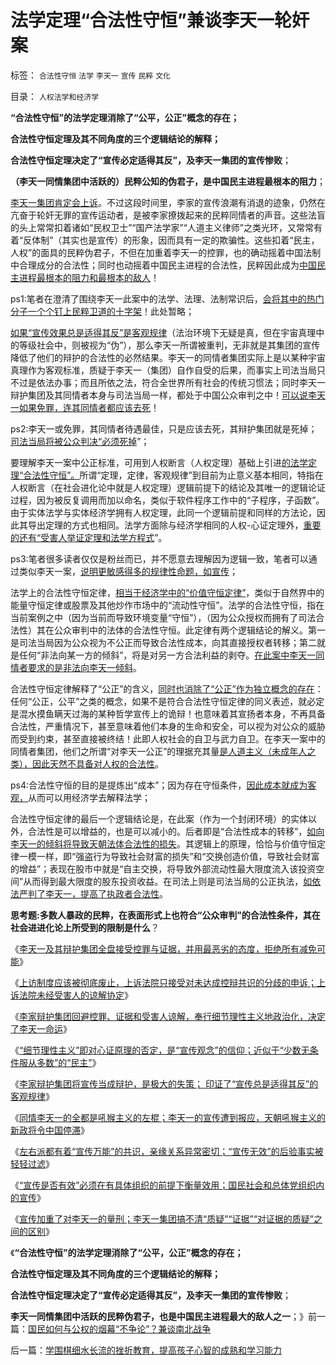# 法学定理“合法性守恒”兼谈李天一轮奸案

标签： `合法性守恒` `法学` `李天一` `宣传` `民粹` `文化` 

目录： `人权法学和经济学`

**“合法性守恒”的法学定理消除了“公平，公正”概念的存在；**

**合法性守恒定理及其不同角度的三个逻辑结论的解释；**

**合法性守恒定理决定了“宣传必定适得其反”，及李天一集团的宣传惨败**；

**（李天一同情集团中活跃的）民粹公知的伪君子，是中国民主进程最根本的阻力**；

[李天一集团肯定会上诉](../../../2013/9/28/除受害人追加宽恕外，上诉法院没有任何合法理由,为李天一减刑.md)。不过这段时间里，李家的宣传浪潮有消退的迹象，仍然在亢奋于轮奸无罪的宣传运动者，是被李家撩拨起来的民粹同情者的声音。这些法盲的头上常常扣着诸如“民权卫士”“国产法学家”“人道主义律师”之类光环，又常常有着“反体制”（其实也是宣传）的形象，因而具有一定的欺骗性。这些扣着“民主，人权”的面具的民粹伪君子，不但在加重着李天一的控罪，也的确动摇着中国法制中合理成分的合法性；同时也动摇着中国民主进程的合法性，民粹因此成为[中国民主进程最根本的阻力和最根本的敌人](../../../2013/9/13/权利一般指“封建权利”，维权者即血酬.md)！

ps1:笔者在澄清了围绕李天一此案中的法学、法理、法制常识后，[会将其中的热门分子一个个钉上民粹卫道的十字架](../../../2013/9/9/“法治力量之源”及专制与封建权利的形成.md)！此处暂略；

[如果“宣传效果总是适得其反”是客观规律](../../../2013/10/2/同情李天一的民粹的吼猴主义.md)（法治环境下无疑是真，但在宇宙真理中的等级社会中，则被视为“伪”），那么李天一所谓被重判，无非就是其集团的宣传降低了他们的辩护的合法性的必然结果。李天一的同情者集团实际上是以某种宇宙真理作为客观标准，质疑于李天一（集团）自作自受的后果，而事实上司法当局只不过是依法办事；而且所依之法，符合全世界所有社会的传统习惯法；同时李天一辩护集团及其同情者本身与司法当局一样，都处于中国公众审判之中！[可以说李天一如果免罪，连其同情者都应该去死](../../../2013/9/9/“法治力量之源”及专制与封建权利的形成.md)！

ps2:李天一或免罪，其同情者待遇最佳，只是应该去死，其辩护集团就是死掉；[司法当局将被公众判决“必须死掉](../../../2013/9/26/李天一应判13.5年；中国公民审判此案的合法性.md)”；

要理解李天一案中公正标准，可用到人权断言（人权定理）基础上引进[的法学定理“合法性守恒”。](../../../2013/9/5/中止人身保护令对主权的合法性消耗,成本转移和“合法性守恒”.md)所谓“定理，定律，客观规律”到目前为止意义基本相同，特指在人权断言（在社会进化论中就是人权定理）逻辑前提下的结论及其唯一的逻辑论证过程，因为被反复调用而加以命名，类似于软件程序工作中的“子程序，子函数”。由于实体法学与实体经济学拥有人权定理，此同一个逻辑前提和同样的方法论，因此其导出定理的方式也相同。法学方面除与经济学相同的人权-心证定理外，[重要的还有“受害人举证定理和法学方程式](../../../2013/1/24/人性本私的法学方程式.md)”。

ps3:笔者很多读者仅仅是粉丝而已，并不愿意去理解因为逻辑一致，笔者可以通过类似李天一案，[说明更敏感得多的规律性命题，如宣传](../../../2013/10/3/有中国特色的左右派，都有着“宣传万能”的共识.md)；

法学上的合法性守恒定律，[相当于经济学中的“价值守恒定律”](../../../2008/7/27/价值守衡定律：抓生产促GDP，不如“抓就业促消费”.md)，类似于自然界中的能量守恒定律或股票及其他炒作市场中的“流动性守恒”。法学的合法性守恒，指在当前案例之中（因为当前而导致环境变量“守恒”），（因为公众授权而拥有了司法合法性）其在公众审判中的法体的合法性守恒。此定律有两个逻辑结论的解义。第一是司法当局因为公众视为不公正而导致合法性成本，向其直接授权者转移；第二就是任何“非法向某一方的倾斜”，将是对另一方合法利益的剥夺。[在此案中李天一同情者要求的是非法向李天一倾斜](../../../2013/7/12/“李天一犯错，责任全是别人的”，不仅仅是父母的溺爱；.md)。

合法性守恒定律解释了“公正”的含义，[同时也消除了“公正”作为独立概念的存在](../../../2013/9/11/让人昏昏欲睡的“学问”，以及更提神的成功学.md)：任何“公正，公平”之类的概念，如果不是符合合法性守恒定律的同义表述，就必定是混水摸鱼瞒天过海的某种哲学宣传上的诡辩！也意味着其宣扬者本身，不再具备合法性，严重情况下，甚至意味着他们本身的生命和安全，可以视为对公众的威胁而受到约束，甚至直接被终结！此即人权社会的自卫与武力自卫。在李天一案中的同情者集团，他们之所谓“对李天一公正”的理据充其量[是人道主义（未成年人之类），因此天然不具备对人权的合法性](../../../2013/9/12/为什么传统文人不是忽悠领导，就是煽动民粹？.md)。

ps4:合法性守恒的目的是提炼出“成本”；因为存在守恒条件，[因此成本就成为客观，](../../../2010/1/15/进化论本质规律就是成本效益定律.md)从而可以用经济学去解释法学；



合法性守恒定律的最后一个逻辑结论是，在此案（作为一个封闭环境）的实体以外，合法性是可以增益的，也是可以减小的。后者即是“合法性成本的转移”，[如向李天一的倾斜将导致天朝法体合法性的损失](../../../2013/8/30/天理昭昭非虚言，司法的“合法性链条”，及所谓公正.md)。其逻辑上的原理，恰恰与价值守恒定律一模一样，即“强盗行为导致社会财富的损失”和“交换创造价值，导致社会财富的增益”；表现在股市中就是“自主交换，将导致外部流动性最大限度流入该投资空间”从而得到最大限度的股东投资收益。在司法上则是司法当局的公正执法，[如依法严判了李天一，提高了执政者合法性](../../../2013/9/27/李天一承认了全部控罪与证据，最恶劣的态度拒绝减免可能.md)。

**思考题:多数人暴政的民粹，在表面形式上也符合“公众审判”的合法性条件，其在社会进进化论上所受到的限制是什么**？

《[李天一及其辩护集团全盘接受控罪与证据，并用最恶劣的态度，拒绝所有减免可能](../../../2013/9/27/李天一承认了全部控罪与证据，最恶劣的态度拒绝减免可能.md)》

《[上访制度应该被彻底废止，上诉法院只接受对未达成控辩共识的分歧的申诉；上诉法院未经受害人的谅解协定](../../../2013/9/28/除受害人追加宽恕外，上诉法院没有任何合法理由,为李天一减刑.md)》

《[李家辩护集团回避控罪、证据和受害人谅解，奉行细节理性主义地政治化，决定了李天一命运](../../../2013/9/29/李家辩护集团炒作公众舆论，故意将李天一轮奸案政治化.md)》

《[“细节理性主义”即对心证原理的否定，是“宣传观念”的信仰；近似于“少数无条件服从多数”的“民主”](../../../2013/9/30/“吼猴主义－细节理性主义”的宣传本能.md)》

《[李家辩护集团将宣传当成辩护，是极大的失策；
印证了“宣传总是适得其反”的客观规律](../../../2013/10/1/李家辩护集团将宣传当成辩护，以惨败印证了“宣传总是适得其反”.md)》

《[同情李天一的全都是吼猴主义的左棍；李天一的宣传遭到报应，天朝吼猴主义的新政将令中国停滞](../../../2013/10/2/同情李天一的民粹的吼猴主义.md)》

《[左右派都有着“宣传万能”的共识，亲缘关系异常密切；“宣传无效”的后验事实被轻轻过滤](../../../2013/10/3/有中国特色的左右派，都有着“宣传万能”的共识.md)》

《[“宣传是否有效”必须在有具体组织的前提下衡量效用；国民社会和总体党组织内的宣传](../../../2013/10/4/“宣传是否有效”的衡量条件.md)》

《[宣传加重了对李天一的量刑；李天一集团搞不清“质疑”“证据”“对证据的质疑”之间的区别](../../../2013/10/5/李家宣传集团及其同情者，不能区分“质疑”与“证据”.md)》

《**“合法性守恒”的法学定理消除了“公平，公正”概念的存在；**

**合法性守恒定理及其不同角度的三个逻辑结论的解释；**

**合法性守恒定理决定了“宣传必定适得其反”，及李天一集团的宣传惨败**；

**李天一同情集团中活跃的民粹伪君子，也是中国民主进程最大的敌人之一**；》前一篇：[国民如何与公权的烟幕“不争论”？兼谈南北战争](../../../2013/10/6/国民如何与公权的烟幕“不争论”？兼谈南北战争.md)

后一篇：[学围棋细水长流的挫折教育，提高孩子心智的成熟和学习能力](../../../2013/10/7/学围棋细水长流的挫折教育，提高孩子心智的成熟和学习能力.md)